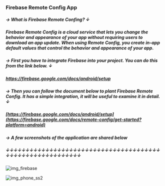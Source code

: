 ### Firebase Remote Config App

##### → What is Firebase Remote Confing? ↓

##### Firebase Remote Config is a cloud service that lets you change the behavior and appearance of your app without requiring users to download an app update. When using Remote Config, you create in-app default values that control the behavior and appearance of your app.

##### → First you have to integrate Firebase into your project. You can do this from the link below. ↓

##### https://firebase.google.com/docs/android/setup

##### → Then you can follow the document below to plant Firebase Remote Config. It has a simple integration, it will be useful to examine it in detail. ↓

##### [https://firebase.google.com/docs/android/setup](https://firebase.google.com/docs/remote-config/get-started?platform=android)



##### → A few screenshots of the application are shared below
##### ↓↓↓↓↓↓↓↓↓↓↓↓↓↓↓↓↓↓↓↓↓↓↓↓↓↓↓↓↓↓↓↓↓↓↓↓↓↓↓↓↓↓↓↓↓↓↓↓↓↓↓↓↓↓↓↓↓↓

![img_firebase](https://user-images.githubusercontent.com/74837526/208757532-eff1b785-11b7-48f4-8a2a-e1bc9c3391fe.PNG)

![img_phone_ss2](https://user-images.githubusercontent.com/74837526/208758503-635695f4-9164-435a-bcaa-0ac42ca004d8.JPG)
